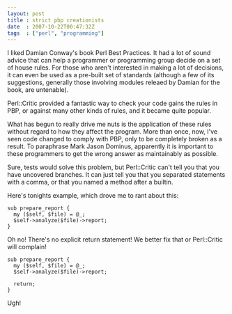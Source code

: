 ```yaml
---
layout: post
title : strict pbp creationists
date  : 2007-10-22T00:47:32Z
tags  : ["perl", "programming"]
---
```

I liked Damian Conway's book Perl Best Practices.  It had a lot of sound advice
that can help a programmer or programming group decide on a set of house rules.
For those who aren't interested in making a lot of decisions, it can even be
used as a pre-built set of standards (although a few of its suggestions,
generally those involving modules releaed by Damian for the book, are
untenable).

Perl::Critic provided a fantastic way to check your code gains the rules in
PBP, or against many other kinds of rules, and it became quite popular.

What has begun to really drive me nuts is the application of these rules
without regard to how they affect the program.  More than once, now, I've seen
code changed to comply with PBP, only to be completely broken as a result.  To
paraphrase Mark Jason Dominus, apparently it is important to these programmers
to get the wrong answer as maintainably as possible.

Sure, tests would solve this problem, but Perl::Critic can't tell you that you
have uncovered branches.  It can just tell you that you separated statements
with a comma, or that you named a method after a builtin.

Here's tonights example, which drove me to rant about this:

    sub prepare_report {
      my ($self, $file) = @_;
      $self->analyze($file)->report;
    }

Oh no!  There's no explicit return statement!  We better fix that or
Perl::Critic will complain!

    sub prepare_report {
      my ($self, $file) = @_;
      $self->analyze($file)->report;
      
      return;
    }

Ugh!

